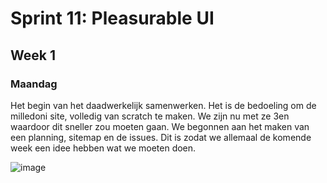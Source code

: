 # Sprint 11: Pleasurable UI

## Week 1

### Maandag
Het begin van het daadwerkelijk samenwerken. Het is de bedoeling om de milledoni site, volledig van scratch te maken. We zijn nu met ze 3en waardoor dit sneller zou moeten gaan. 
We begonnen aan het maken van een planning, sitemap en de issues. Dit is zodat we allemaal de komende week een idee hebben wat we moeten doen. 

![image](https://github.com/user-attachments/assets/8d69e5e4-680d-4c25-a7ff-af24fd3da260)
